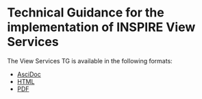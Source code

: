 # Technical Guidance for the implementation of INSPIRE View Services

The View Services TG is available in the following formats:
* [AsciDoc](ViewServices.adoc)
* [HTML](ViewServices.html)
* [PDF](ViewServices.pdf)

